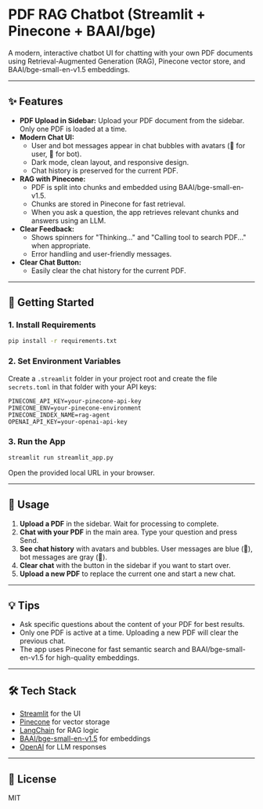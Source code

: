 # PDF RAG Chatbot (Streamlit + Pinecone + BAAI/bge)

A modern, interactive chatbot UI for chatting with your own PDF documents using Retrieval-Augmented Generation (RAG), Pinecone vector store, and BAAI/bge-small-en-v1.5 embeddings.

---

## ✨ Features

- **PDF Upload in Sidebar:** Upload your PDF document from the sidebar. Only one PDF is loaded at a time.
- **Modern Chat UI:**
  - User and bot messages appear in chat bubbles with avatars (👤 for user, 🤖 for bot).
  - Dark mode, clean layout, and responsive design.
  - Chat history is preserved for the current PDF.
- **RAG with Pinecone:**
  - PDF is split into chunks and embedded using BAAI/bge-small-en-v1.5.
  - Chunks are stored in Pinecone for fast retrieval.
  - When you ask a question, the app retrieves relevant chunks and answers using an LLM.
- **Clear Feedback:**
  - Shows spinners for "Thinking..." and "Calling tool to search PDF..." when appropriate.
  - Error handling and user-friendly messages.
- **Clear Chat Button:**
  - Easily clear the chat history for the current PDF.

---

## 🚀 Getting Started

### 1. **Install Requirements**

```bash
pip install -r requirements.txt
```

### 2. **Set Environment Variables**

Create a `.streamlit` folder in your project root and create the file `secrets.toml` in that folder with your API keys:

```
PINECONE_API_KEY=your-pinecone-api-key
PINECONE_ENV=your-pinecone-environment
PINECONE_INDEX_NAME=rag-agent
OPENAI_API_KEY=your-openai-api-key  
```

### 3. **Run the App**

```bash
streamlit run streamlit_app.py
```

Open the provided local URL in your browser.

---

## 📝 Usage

1. **Upload a PDF** in the sidebar. Wait for processing to complete.
2. **Chat with your PDF** in the main area. Type your question and press Send.
3. **See chat history** with avatars and bubbles. User messages are blue (👤), bot messages are gray (🤖).
4. **Clear chat** with the button in the sidebar if you want to start over.
5. **Upload a new PDF** to replace the current one and start a new chat.

---

## 💡 Tips
- Ask specific questions about the content of your PDF for best results.
- Only one PDF is active at a time. Uploading a new PDF will clear the previous chat.
- The app uses Pinecone for fast semantic search and BAAI/bge-small-en-v1.5 for high-quality embeddings.

---

## 🛠️ Tech Stack
- [Streamlit](https://streamlit.io/) for the UI
- [Pinecone](https://www.pinecone.io/) for vector storage
- [LangChain](https://python.langchain.com/) for RAG logic
- [BAAI/bge-small-en-v1.5](https://huggingface.co/BAAI/bge-small-en-v1.5) for embeddings
- [OpenAI](https://openai.com/) for LLM responses

---

## 📄 License
MIT 
